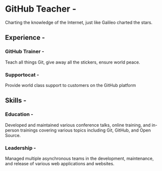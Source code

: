 # GitHub Teacher -

Charting the knowledge of the Internet, just like Galileo charted the stars.

## Experience -

### GitHub Trainer -

Teach all things Git, give away all the stickers, ensure world peace.

### Supportocat -

Provide world class support to customers on the GitHub platform

## Skills -

### Education -

Developed and maintained various conference talks, online training, and in-person trainings covering various topics including Git, GitHub, and Open Source.

### Leadership -

Managed multiple asynchronous teams in the development, maintenance, and release of various web applications and websites.
